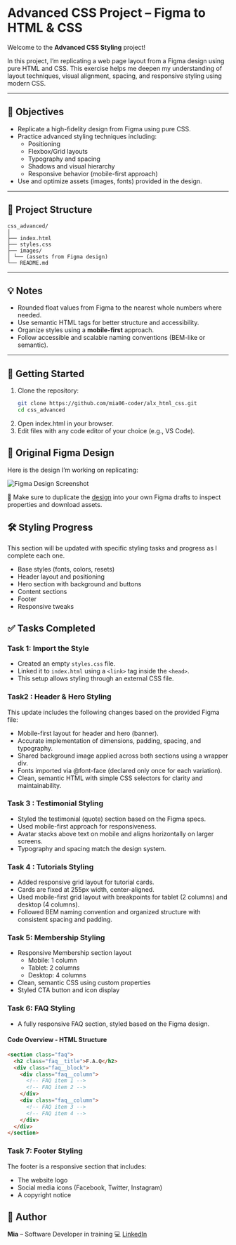 # Advanced CSS Project – Figma to HTML & CSS

Welcome to the **Advanced CSS Styling** project!

In this project, I’m replicating a web page layout from a Figma design using pure HTML and CSS. This exercise helps me deepen my understanding of layout techniques, visual alignment, spacing, and responsive styling using modern CSS.

---

## 🎯 Objectives

- Replicate a high-fidelity design from Figma using pure CSS.
- Practice advanced styling techniques including:
  - Positioning
  - Flexbox/Grid layouts
  - Typography and spacing
  - Shadows and visual hierarchy
  - Responsive behavior (mobile-first approach)
- Use and optimize assets (images, fonts) provided in the design.

---

## 📁 Project Structure

```plaintext
css_advanced/
│
├── index.html
├── styles.css
├── images/
│ └── (assets from Figma design)
└── README.md
```

---

## 💡 Notes

- Rounded float values from Figma to the nearest whole numbers where needed.
- Use semantic HTML tags for better structure and accessibility.
- Organize styles using a **mobile-first** approach.
- Follow accessible and scalable naming conventions (BEM-like or semantic).

---

## 🚀 Getting Started

1. Clone the repository:
   ```bash
   git clone https://github.com/mia06-coder/alx_html_css.git
   cd css_advanced
   ```
2. Open index.html in your browser.
3. Edit files with any code editor of your choice (e.g., VS Code).

## 🎨 Original Figma Design

Here is the design I’m working on replicating:

![Figma Design Screenshot](./images/figma-design.png)

📌 Make sure to duplicate the [design](https://www.figma.com/design/lf3pF5UxyelYnpSPKQeoc0/Homepage--Copy-?node-id=0-1&t=oy5udNjvklosO7Yl-1) into your own Figma drafts to inspect properties and download assets.

## 🛠️ Styling Progress

This section will be updated with specific styling tasks and progress as I complete each one.

- Base styles (fonts, colors, resets)
- Header layout and positioning
- Hero section with background and buttons
- Content sections
- Footer
- Responsive tweaks

## ✅ Tasks Completed

### Task 1: Import the Style

- Created an empty `styles.css` file.
- Linked it to `index.html` using a `<link>` tag inside the `<head>`.
- This setup allows styling through an external CSS file.

### Task2 : Header & Hero Styling

This update includes the following changes based on the provided Figma file:

- Mobile-first layout for header and hero (banner).
- Accurate implementation of dimensions, padding, spacing, and typography.
- Shared background image applied across both sections using a wrapper div.
- Fonts imported via @font-face (declared only once for each variation).
- Clean, semantic HTML with simple CSS selectors for clarity and maintainability.

### Task 3 : Testimonial Styling

- Styled the testimonial (quote) section based on the Figma specs.
- Used mobile-first approach for responsiveness.
- Avatar stacks above text on mobile and aligns horizontally on larger screens.
- Typography and spacing match the design system.

### Task 4 : Tutorials Styling

- Added responsive grid layout for tutorial cards.
- Cards are fixed at 255px width, center-aligned.
- Used mobile-first grid layout with breakpoints for tablet (2 columns) and desktop (4 columns).
- Followed BEM naming convention and organized structure with consistent spacing and padding.

### Task 5: Membership Styling

- Responsive Membership section layout
  - Mobile: 1 column
  - Tablet: 2 columns
  - Desktop: 4 columns
- Clean, semantic CSS using custom properties
- Styled CTA button and icon display

### Task 6: FAQ Styling

- A fully responsive FAQ section, styled based on the Figma design.

#### Code Overview - HTML Structure

```html
<section class="faq">
  <h2 class="faq__title">F.A.Q</h2>
  <div class="faq__block">
    <div class="faq__column">
      <!-- FAQ item 1 -->
      <!-- FAQ item 2 -->
    </div>
    <div class="faq__column">
      <!-- FAQ item 3 -->
      <!-- FAQ item 4 -->
    </div>
  </div>
</section>
```

### Task 7: Footer Styling

The footer is a responsive section that includes:

- The website logo
- Social media icons (Facebook, Twitter, Instagram)
- A copyright notice

## 📌 Author

**Mia** – Software Developer in training 💻
[LinkedIn](https://www.linkedin.com/in/mia-mudzingwa)
